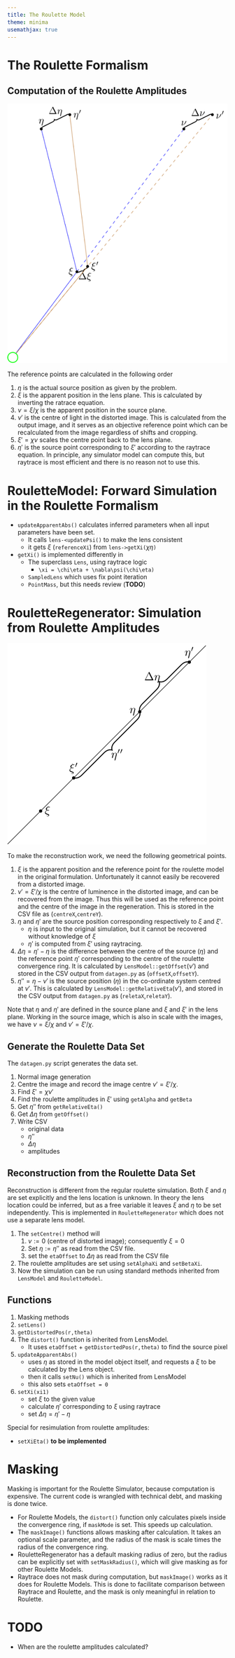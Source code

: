 ```yaml
---
title: The Roulette Model
theme: minima
usemathjax: true
---
```


# The Roulette Formalism


## Computation of the Roulette Amplitudes

![Geometry of source and image points](../points.svg)

The reference points are calculated in the following order

1. $\eta$ is the actual source position as given by the problem.
1. $\xi$ is the apparent position in the lens plane.
   This is calculated by inverting the ratrace equation.
2. $\nu=\xi/\chi$ is the apparent position in the source plane.
4. $\nu'$ is the centre of light in the distorted image.
   This is calculated from the output image, and it serves as
   an objective reference point which can be recalculated from the
   image regardless of shifts and cropping.
5. $\xi'=\chi\nu$ scales the centre point back to the lens plane.
5. $\eta'$ is the source point corresponding to $\xi'$ according
   to the raytrace equation.
   In principle, any simulator model can compute this, but raytrace
   is most efficient and there is no reason not to use this.


# RouletteModel: Forward Simulation in the Roulette Formalism 

+ `updateApparentAbs()` calculates inferred parameters when all
  input parameters have been set.
    + It calls `lens-<updatePsi()` to make the lens consistent
    + it gets $\xi$ (`referenceXi`) from `lens->getXi(`$\chi\eta$`)`
+ `getXi()` is implemented differently in
    + The superclass `Lens`, using raytrace logic
        + `\xi = \chi\eta + \nabla\psi(\chi\eta)`
    + `SampledLens` which uses fix point iteration
    + `PointMass`, but this needs review (**TODO**)

# RouletteRegenerator: Simulation from Roulette Amplitudes 

![Geometry of source and image points](../relativeeta.svg)

To make the reconstruction work, we need the following geometrical 
points.

1.  $\xi$ is the apparent position and the reference point for the
    roulette model in the original formulation.  Unfortunately
    it cannot easily be recovered from a distorted image.
2.  $\nu'=\xi'/\chi$ is the centre of luminence in the distorted image, and
    can be recovered from the image.
    Thus this will be used as the reference point and the centre of the
    image in the regeneration.
    This is stored in the CSV file as (`centreX`,`centreY`).
3.  $\eta$ and $\eta'$ are the source position corresponding respectively
    to $\xi$ and $\xi'$.
    - $\eta$ is input to the original simulation, but it cannot be recovered
      without knowledge of $\xi$
    - $\eta'$ is computed from $\xi'$ using raytracing.
4.  $\Delta\eta=\eta'-\eta$ is the difference between the centre of the source
    ($\eta$) and the reference point $\eta'$ corresponding to the centre of the
    roulette convergence ring.
    It is calculated by `LensModel::getOffset`$(\nu')$ 
    and stored in the CSV output from `datagen.py` as (`offsetX`,`offsetY`).
4.  $\eta''=\eta-\nu'$ is the source position ($\eta$) in the co-ordinate system
    centred at $\nu'$.  This is calculated by `LensModel::getRelativeEta`$(\nu')$,
    and stored in the CSV output from `datagen.py` as
    (`reletaX`,`reletaY`).

Note that $\eta$ and $\eta'$ are defined in the source plane and $\xi$ and $\xi'$
in the lens plane.  Working in the source image, which is also in scale with the
images, we have $\nu=\xi/\chi$ and $\nu'=\xi'/\chi$.

## Generate the Roulette Data Set

The `datagen.py` script generates the data set.

1.  Normal image generation
2.  Centre the image and record the image centre $\nu'=\xi'/\chi$.
3.  Find $\xi'=\chi\nu'$
4.  Find the roulette amplitudes in $\xi'$ using `getAlpha` and `getBeta`
4.  Get $\eta''$ from `getRelativeEta()`
5.  Get $\Delta\eta$ from `getOffset()`
5.  Write CSV
    - original data
    - $\eta''$
    - $\Delta\eta$
    - amplitudes

## Reconstruction from the Roulette Data Set

Reconstruction is different from the regular roulette simulation.
Both $\xi$ and $\eta$ are set explicitly and the lens location is unknown.
In theory the lens location could be inferred, but as a free variable it leaves
$\xi$ and $\eta$ to be set independently.
This is implemented in `RouletteRegenerator` which does not use a separate lens
model.

1. The `setCentre()` method will
    1. $\nu := 0$ (centre of distorted image); consequently $\xi=0$
    2. Set $\eta := \eta''$ as read from the CSV file.
    2. set the `etaOffset` to $\Delta\eta$ as read from the CSV file
2. The roulette amplitudes are set using `setAlphaXi` and `setBetaXi`.
3. Now the simulation can be run using standard methods inherited from
   `LensModel` and `RouletteModel`.

## Functions

1. Masking methods
2. `setLens()`
3. `getDistortedPos(r,theta)`
4. The `distort()` function is inherited from LensModel.
    + It uses `etaOffset` + `getDistortedPos(r,theta)` to find the source pixel
5. `updateApparentAbs()`
    + uses $\eta$ as stored in the model object itself, and requests a $\xi$ to be
      calculated by the Lens object.
    + then it calls `setNu()` which is inherited from LensModel
    + this also sets `etaOffset = 0`
6. `setXi(xi1)`
    + set $\xi$ to the given value
    + calculate $\eta'$ corresponding to $\xi$ using raytrace
    + set $\Delta\eta=\eta'-\eta$

Special for resimulation from roulette amplitudes:

+ `setXiEta()` **to be implemented**

# Masking

Masking is important for the Roulette Simulator, because computation
is expensive.  The current code is wrangled with technical debt, and
masking is done twice.

+ For Roulette Models, the `distort()` function only calculates pixels
  inside the convergence ring, if `maskMode` is set.
  This speeds up calculation.
+ The `maskImage()` functions allows masking after calculation.
  It takes an optional scale parameter, and the radius of the mask is
  scale times the radius of the convergence ring.
+ RouletteRegenerator has a default masking radius of zero, but the
  radius can be explicitly set with `setMaskRadius()`, which will
  give masking as for other Roulette Models.
+ Raytrace does not mask during computation, but `maskImage()` works
  as it does for Roulette Models.  This is done to facilitate comparison
  between Raytrace and Roulette, and the mask is only meaningful in relation
  to Roulette.

# TODO

+ When are the roulette amplitudes calculated?
